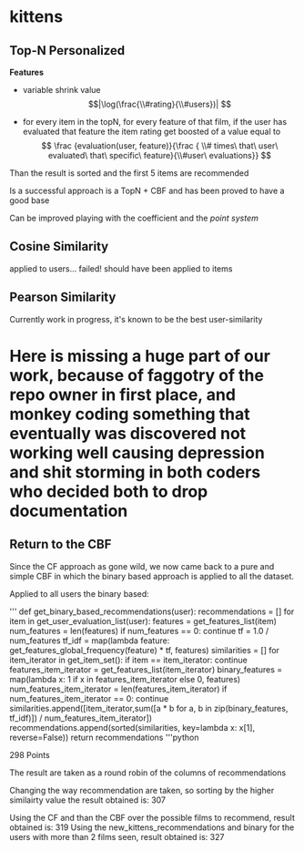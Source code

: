 # kittens

## Top-N Personalized

__Features__

* variable shrink value 
$$|\log(\frac{\\#rating}{\\#users})| $$

* for every item in the topN, for every feature of that film, if the user has evaluated that feature the item rating get boosted of a value equal to $$ \frac {evaluation(user, feature)}{\frac { \\# times\ that\ user\ evaluated\ that\ specific\ feature}{\\#user\ evaluations}} $$

Than the result is sorted and the first 5 items are recommended

Is a successful approach is a TopN + CBF and has been proved to have a good base

Can be improved playing with the coefficient and the _point system_

## Cosine Similarity

applied to users...
failed!
should have been applied to items

## Pearson Similarity

Currently work in progress, it's known to be the best user-similarity

# Here is missing a huge part of our work, because of faggotry of the repo owner in first place, and monkey coding something that eventually was discovered not working well causing depression and shit storming in both coders who decided both to drop documentation

## Return to the CBF

Since the CF approach as gone wild, we now came back to a pure and simple CBF in which the binary based approach is applied to all the dataset.

Applied to all users the binary based:

'''
def get_binary_based_recommendations(user):
    recommendations = []
    for item in get_user_evaluation_list(user):
        features = get_features_list(item)
        num_features = len(features)
        if num_features == 0:
            continue
            tf = 1.0 / num_features
            tf_idf = map(lambda feature: get_features_global_frequency(feature) * tf, features)
            similarities = []
            for item_iterator in get_item_set():
                if item == item_iterator:
                    continue
                features_item_iterator = get_features_list(item_iterator)
                binary_features = map(lambda x: 1 if x in features_item_iterator else 0, features)
                num_features_item_iterator = len(features_item_iterator)
                if num_features_item_iterator == 0:
                    continue
                similarities.append([item_iterator,sum([a * b for a, b in zip(binary_features, tf_idf)]) / num_features_item_iterator])
            recommendations.append(sorted(similarities, key=lambda x: x[1], reverse=False))
 return recommendations
 '''python

298 Points

The result are taken as a round robin of the columns of recommendations

Changing the way recommendation are taken, so sorting by the higher similairty value the result obtained is: 307

Using the CF and than the CBF over the possible films to recommend, result obtained is: 319
Using the new_kittens_recommendations and binary for the users with more than 2 films seen, result obtained is: 327
